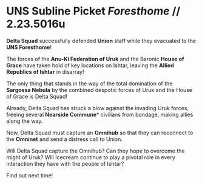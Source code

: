# UNS Subline Picket *Foresthome* // 2.23.5016u

**Delta Squad** successfully defended **Union** staff while they evacuated to the **UNS Foresthome**! 

The forces of the **Anu-Ki Federation of Uruk** and the Baronic **House of Grace** have taken hold of key locations on Ishtar, leaving the **Allied Republics of Ishtar** in disarray!

The only thing that stands in the way of the total domination of the  **Sargossa Nebula** by the combined despotic forces of Uruk and the House of Grace is Delta Squad! 

Already, Delta Squad has struck a blow against the invading Uruk forces, freeing several **Nearside Commune*** civilians from bondage, making allies along the way.

Now, Delta Squad must capture an **Omnihub** so that they can reconnect to the **Omninet** and send a distress call to Union.

Will Delta Squad capture the Omnihub? Can they hope to overcome the might of Uruk? Will Icecream continue to play a pivotal role in every interaction they have with the people of Ishtar? 

Find out next time!


